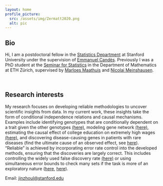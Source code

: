 ```yaml
---
layout: home
profile_picture:
  src: /assets/img/Zermatt2020.png
  alt: pic
---
```


## Bio
Hi, I am a postdoctoral fellow in the [Statistics Department](https://statistics.stanford.edu/) at Stanford University under the supervision of [Emmanuel Candès](https://candes.su.domains/). 
Previously I was a PhD student at the [Seminar for Statistics](https://math.ethz.ch/sfs) in the Department of Mathematics at ETH Zürich, 
supervised by [Marloes Maathuis](https://sites.google.com/view/marloes-maathuis) and [Nicolai Meinshausen](https://stat.ethz.ch/~nicolai/).

<br />

## Research interests
My research focuses on developing reliable methodologies to uncover scientific insights from data. 
In my current work, these insights take the form of conditional independence relations and causal mechanisms. 
Examples include identifying genotypes that are conditionally dependent on a trait given the other genotypes [(here)](https://academic.oup.com/jrsssb/article-abstract/86/4/966/7618756?redirectedFrom=fulltext),
modeling gene network [(here)](https://rss.onlinelibrary.wiley.com/doi/10.1111/rssb.12430),
estimating the causal effect of college education on extremely high wages [(here)](https://www.tandfonline.com/doi/full/10.1080/01621459.2023.2252141), and discovering disease-causing genes in patients 
with rare diseases (find the ultimate cause of an observed effect, see [here](https://arxiv.org/abs/2410.12151)).
“Reliable” is achieved by incorporating error rate control into the developed methods, ensuring that the discoveries are largely correct. 
This includes controlling the widely used false discovery rate [(here)](https://rss.onlinelibrary.wiley.com/doi/10.1111/rssb.12430) 
or using simultaneous error bounds to check many sets if the task is more of an exploratory nature ([here](https://academic.oup.com/jrsssb/article-abstract/86/4/966/7618756?redirectedFrom=fulltext), [here](https://arxiv.org/abs/2401.03834)).


Email: jinzhoul@stanford.edu


<br />

<br />

<br />

<br />

<!---
Here are my [CV](/assets/file/CV_JinzhouLi.pdf), [Github](https://github.com/Jinzhou-Li) and [Google Scholar](https://scholar.google.com/citations?user=xtPvl4UAAAAJ&hl=en&oi=ao).
 --->


